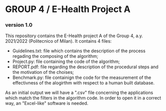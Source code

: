 # GROUP 4 / E-Health Project A
### version 1.0

This repository contains the E-Health project A of the Group 4, a.y. 2021/2022 (Politecnico of Milan).
It contains 4 files:
- Guidelines.txt: file which contains the description of the process regading the composing of the algorithm;
- Project.py: file containing the code of the algorithm;
- REPORT.pdf: file regarding the description of the procedural steps and the motivation of the choises;
- Benchmark.py: file containign the code for the measurement of the effectivness of the alogirthm with respect to a human built database.

As an initial output we will have a ".csv" file concerning the applications which match the filters in the algorithm code.
In order to open it in a correct way, an "Excel-like" software is needed.
